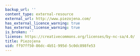 ```yaml
---
backup_url: ''
content_type: external-resource
external_url: http://www.piezojena.com/
has_external_licence_warning: true
has_external_license_warning: true
is_broken: ''
license: https://creativecommons.org/licenses/by-nc-sa/4.0/
title: Piezojena
uid: ff97ff50-86dc-4b51-995d-5c0dc898fe53
---
```

